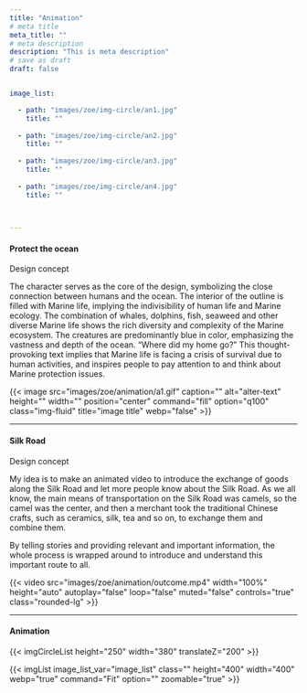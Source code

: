 ```yaml
---
title: "Animation"
# meta title
meta_title: ""
# meta description
description: "This is meta description"
# save as draft
draft: false


image_list:

  - path: "images/zoe/img-circle/an1.jpg"
    title: ""
 
  - path: "images/zoe/img-circle/an2.jpg"
    title: ""
 
  - path: "images/zoe/img-circle/an3.jpg"
    title: ""
 
  - path: "images/zoe/img-circle/an4.jpg"
    title: ""
 


---
```


#### Protect the ocean

Design concept

The character serves as the core of the design, symbolizing the close connection between humans and the ocean. The interior of the outline is filled with Marine life, implying the indivisibility of human life and Marine ecology. The combination of whales, dolphins, fish, seaweed and other diverse Marine life shows the rich diversity and complexity of the Marine ecosystem. The creatures are predominantly blue in color, emphasizing the vastness and depth of the ocean. “Where did my home go?” This thought-provoking text implies that Marine life is facing a crisis of survival due to human activities, and inspires people to pay attention to and think about Marine protection issues.

{{< image src="images/zoe/animation/a1.gif" caption="" alt="alter-text" height="" width="" position="center" command="fill" option="q100" class="img-fluid" title="image title"  webp="false" >}}

<hr>


#### Silk Road

Design concept

My idea is to make an animated video to introduce the exchange of goods along the Silk Road and let more people know about the Silk Road. As we all know, the main means of transportation on the Silk Road was camels, so the camel was the center, and then a merchant took the traditional Chinese crafts, such as ceramics, silk, tea and so on, to exchange them and combine them.

By telling stories and providing relevant and important information, the whole process is wrapped around to introduce and understand this important route to all.

{{< video src="images/zoe/animation/outcome.mp4" width="100%" height="auto" autoplay="false" loop="false" muted="false" controls="true" class="rounded-lg" >}}


<hr>

#### Animation

{{< imgCircleList   height="250" width="380"  translateZ="200"   >}}


<div class=" circle-img-flat-list">
{{< imgList image_list_var="image_list" class="" height="400" width="400" webp="true" command="Fit" option="" zoomable="true" >}}
</div>